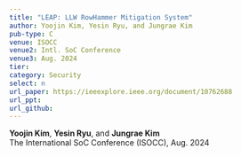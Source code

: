 ```yaml
---
title: "LEAP: LLW RowHammer Mitigation System"
author: Yoojin Kim, Yesin Ryu, and Jungrae Kim
pub-type: C
venue: ISOCC
venue2: Intl. SoC Conference
venue3: Aug. 2024
tier: 
category: Security
select: n
url_paper: https://ieeexplore.ieee.org/document/10762688
url_ppt:
url_github:
---
```


**Yoojin Kim**, **Yesin Ryu**, and **Jungrae Kim** <br>
The International SoC Conference (ISOCC), Aug. 2024
